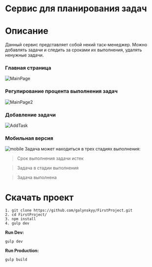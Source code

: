 # Сервис для планирования задач
# Описание
Данный сервис представляет собой некий таск-менеджер. Можно добавлять задачи и следить за сроками их выполнения, удалять ненужные задачи.
### Главная страница
![MainPage](https://github.com/sychuginaanna/Service-for-tasks/raw/master/README/mainPage.png)
### Регулирование процента выполнения задач
![MainPage2](https://github.com/sychuginaanna/Service-for-tasks/raw/master/README/mainPage2.png)
### Добавление задачи
![AddTask](https://github.com/sychuginaanna/Service-for-tasks/raw/master/README/addTask.png)
### Мобильная версия
![mobile](https://github.com/sychuginaanna/Service-for-tasks/raw/master/README/mobile.png)
Задача может находиться в трех стадиях выполнения:

> Срок выполнения задачи истек

> Задача в стадии выполнения

> Задача выполнена


# Скачать проект
```
1. git clone https://github.com/galynskyy/FirstProject.git
2. cd FirstProject/
3. npm install
4. gulp dev
```

<b>Run Dev:</b>
````
gulp dev
````

<b>Run Production:</b>
````
gulp build
````
